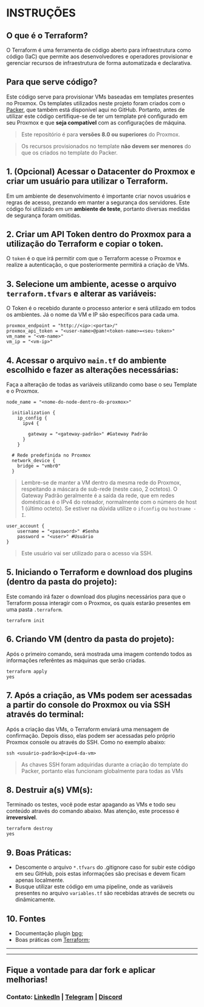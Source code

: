 # INSTRUÇÕES

## O que é o Terraform?

O Terraform é uma ferramenta de código aberto para infraestrutura como código (IaC) que permite aos desenvolvedores e operadores provisionar e gerenciar recursos de infraestrutura de forma automatizada e declarativa.

## Para que serve código?

Este código serve para provisionar VMs baseadas em templates presentes no Proxmox. Os templates utilizados neste projeto foram criados com o [Packer](https://github.com/lfs-dev/proxmox-infrastructure/tree/main/packer/ubuntu2204-docker-ansible), que também está disponível aqui no GitHub. Portanto, antes de utilizar este código certifique-se de ter um template pré configurado em seu Proxmox e que **seja compatível** com as configurações de máquina.

> Este repositório é para **versões 8.0 ou superiores** do Proxmox.

> Os recursos provisionados no template **não devem ser menores** do que os criados no template do Packer.

## 1. (Opcional) Acessar o Datacenter do Proxmox e criar um usuário para utilizar o Terraform.

Em um ambiente de desenvolvimento é importante criar novos usuários e regras de acesso, prezando em manter a segurança dos servidores. Este código foi utilizado em um **ambiente de teste**, portanto diversas medidas de segurança foram omitidas.

## 2. Criar um API Token dentro do Proxmox para a utilização do Terraform e **copiar o token**.

O `token` é o que irá permitir com que o Terraform acesse o Proxmox e realize a autenticação, o que posteriormente permitirá a criação de VMs.

## 3. Selecione um ambiente, acesse o arquivo `terraform.tfvars` e alterar as variáveis:

O Token é o recebido durante o processo anterior e será utilizado em todos os ambientes. Já o nome da VM e IP são específicos para cada uma. 

```
proxmox_endpoint = "http://<ip>:<porta>/"
proxmox_api_token = "<user-name>@pam!<token-name>=<seu-token>"
vm_name = "<vm-name>"
vm_ip = "<vm-ip>"
```

## 4. Acessar o arquivo `main.tf` do ambiente escolhido e fazer as alterações necessárias:

Faça a alteração de todas as variáveis utilizando como base o seu Template e o Proxmox.

```
node_name = "<nome-do-node-dentro-do-proxmox>"
```
```
  initialization {
    ip_config {
      ipv4 {

        gateway = "<gateway-padrão>" #Gateway Padrão
      }
    }
    
  # Rede predefinida no Proxmox
  network_device {
    bridge = "vmbr0"
  }
```
> Lembre-se de manter a VM dentro da mesma rede do Proxmox, respeitando a máscara de sub-rede (neste caso, 2 octetos). O Gateway Padrão geralmente é a saida da rede, que em redes domésticas é o IPv4 do roteador, normalmente com o número de host 1 (último octeto). Se estiver na dúvida utilize o `ifconfig` ou `hostname -I`.

```
user_account {
    username = "<password>" #Senha
    password = "<user>" #Usuário 
}
```
> Este usuário vai ser utilizado para o acesso via SSH.


## 5. Iniciando o Terraform e download dos plugins (dentro da pasta do projeto):

Este comando irá fazer o download dos plugins necessários para que o Terraform possa interagir com o Proxmox, os quais estarão presentes em uma pasta `.terraform`.

```
terraform init
```

## 6. Criando VM (dentro da pasta do projeto):

Após o primeiro comando, será mostrada uma imagem contendo todos as informações referêntes as máquinas que serão criadas.

```
terraform apply
yes
```

## 7. Após a criação, as VMs podem ser acessadas a partir do console do Proxmox ou via SSH através do terminal:

Após a criação das VMs, o Terraform enviará uma mensagem de confirmação. Depois disso, elas podem ser acessadas pelo próprio Proxmox console ou através do SSH. Como no exemplo abaixo:

```
ssh <usuário-padrão>@<ipv4-da-vm>
```
> As chaves SSH foram adquiridas durante a criação do template do Packer, portanto elas funcionam globalmente para todas as VMs

## 8. Destruir a(s) VM(s):

Terminado os testes, você pode estar apagando as VMs e todo seu conteúdo através do comando abaixo. Mas atenção, este processo é **irreversível**.

```
terraform destroy
yes
```

## 9. Boas Práticas:
- Descomente o arquivo `*.tfvars` do .gitignore caso for subir este código em seu GitHub, pois estas informações são precisas e devem ficam apenas localmente.
- Busque utilizar este código em uma pipeline, onde as variáveis presentes no arquivo `variables.tf` são recebidas através de secrets ou dinâmicamente.

## 10. Fontes 
- Documentação plugin [bpg](https://registry.terraform.io/providers/bpg/proxmox/latest/docs);
- Boas práticas com [Terraform](https://www.terraform-best-practices.com/code-structure);

---
___
## Fique a vontade para dar fork e aplicar melhorias!
### Contato: [LinkedIn](https://www.linkedin.com/in/lfsdev/) | [Telegram](https://t.me/lucaslfsdev) | [Discord](https://discord.gg/qz28z7zrY2)